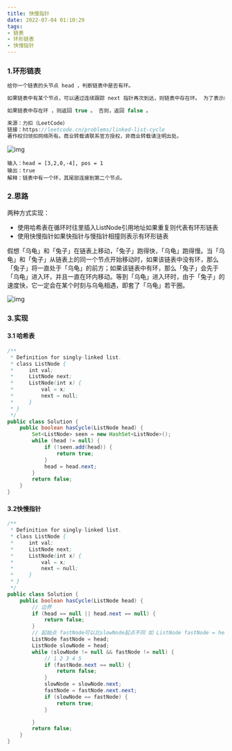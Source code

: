 ```yaml
---
title: 快慢指针
date: 2022-07-04 01:10:29
tags: 
- 链表
- 环形链表
- 快慢指针
---
```


### 1.环形链表

```java
给你一个链表的头节点 head ，判断链表中是否有环。

如果链表中有某个节点，可以通过连续跟踪 next 指针再次到达，则链表中存在环。 为了表示给定链表中的环，评测系统内部使用整数 pos 来表示链表尾连接到链表中的位置（索引从 0 开始）。注意：pos 不作为参数进行传递 。仅仅是为了标识链表的实际情况。

如果链表中存在环 ，则返回 true 。 否则，返回 false 。

来源：力扣（LeetCode）
链接：https://leetcode.cn/problems/linked-list-cycle
著作权归领扣网络所有。商业转载请联系官方授权，非商业转载请注明出处。
```

![img](http://image.hi-hufei.com/typora/circularlinkedlist.png)

```
输入：head = [3,2,0,-4], pos = 1
输出：true
解释：链表中有一个环，其尾部连接到第二个节点。
```

### 2.思路

两种方式实现：

- 使用哈希表在循环时往里插入ListNode引用地址如果重复则代表有环形链表
- 使用快慢指针如果快指针与慢指针相撞则表示有环形链表

假想「乌龟」和「兔子」在链表上移动，「兔子」跑得快，「乌龟」跑得慢。当「乌龟」和「兔子」从链表上的同一个节点开始移动时，如果该链表中没有环，那么「兔子」将一直处于「乌龟」的前方；如果该链表中有环，那么「兔子」会先于「乌龟」进入环，并且一直在环内移动。等到「乌龟」进入环时，由于「兔子」的速度快，它一定会在某个时刻与乌龟相遇，即套了「乌龟」若干圈。

![img](http://image.hi-hufei.com/typora/1.png)

### 3.实现

#### 3.1 哈希表

```java
/**
 * Definition for singly-linked list.
 * class ListNode {
 *     int val;
 *     ListNode next;
 *     ListNode(int x) {
 *         val = x;
 *         next = null;
 *     }
 * }
 */
public class Solution {
    public boolean hasCycle(ListNode head) {
        Set<ListNode> seen = new HashSet<ListNode>();
        while (head != null) {
            if (!seen.add(head)) {
                return true;
            }
            head = head.next;
        }
        return false;
    }
}
```



#### 3.2快慢指针

```java
/**
 * Definition for singly-linked list.
 * class ListNode {
 *     int val;
 *     ListNode next;
 *     ListNode(int x) {
 *         val = x;
 *         next = null;
 *     }
 * }
 */
public class Solution {
    public boolean hasCycle(ListNode head) {
      	// 边界
        if (head == null || head.next == null) {
            return false;
        }
      	// 起始点 fastNode可以比slowNode起点不同 如 ListNode fastNode = head.next; 为了好理解设置他们起点一致了
        ListNode fastNode = head;
        ListNode slowNode = head;
        while (slowNode != null && fastNode != null) {
            // 1 2 3 4 5 
            if (fastNode.next == null) {
                return false;
            }
            slowNode = slowNode.next;
            fastNode = fastNode.next.next;
            if (slowNode == fastNode) {
                return true;
            }

        }
        return false;
    }
}
```
